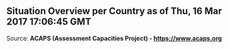## Situation Overview per Country as of Thu, 16 Mar 2017 17:06:45 GMT

Source: **ACAPS (Assessment Capacities Project) - https://www.acaps.org**